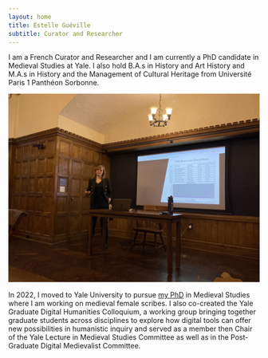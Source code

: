 ```yaml
---
layout: home
title: Estelle Guéville
subtitle: Curator and Researcher
---
```


I am a French Curator and Researcher and I am currently a PhD candidate in Medieval Studies at Yale. I also hold B.A.s in History and Art History and M.A.s in History and the Management of Cultural Heritage from Université Paris 1 Panthéon Sorbonne.  

<a href="/assets/img/medievallunch.jpg" data-lightbox="PBP" data-title="Paris Bible Project ©Serena Strecker">
  <img src="/assets/img/medievallunch.jpg" title="Paris Bible Project ©Serena Strecker">
</a>

In 2022, I moved to Yale University to pursue <a href="https://medieval.yale.edu/people/estelle-gu-ville">my PhD</a> in Medieval Studies where I am working on medieval female scribes. I also co-created the Yale Graduate Digital Humanities Colloquium, a working group bringing together graduate students across disciplines to explore how digital tools can offer new possibilities in humanistic inquiry and served as a member then Chair of the Yale Lecture in Medieval Studies Committee as well as in the Post-Graduate Digital Medievalist Committee.
